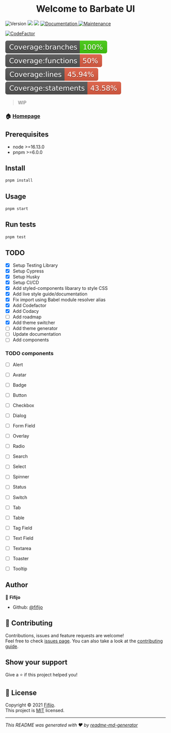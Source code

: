 <h1 align="center">Welcome to Barbate UI</h1>
<p>
  <img alt="Version" src="https://img.shields.io/badge/version-0.0.1-blue.svg?cacheSeconds=2592000" />
  <img src="https://img.shields.io/badge/node-%3E%3D16.13.0-blue.svg" />
  <img src="https://img.shields.io/badge/pnpm-%3E%3D6.0.0-blue.svg" />
  <a href="https://github.com/fifijo/barbateUI#readme" target="_blank">
    <img alt="Documentation" src="https://img.shields.io/badge/documentation-yes-brightgreen.svg" />
  </a>
  <a href="https://github.com/fifijo/barbateUI/graphs/commit-activity" target="_blank">
    <img alt="Maintenance" src="https://img.shields.io/badge/Maintained%3F-yes-green.svg" />
  </a>
</p>

[![CodeFactor](https://www.codefactor.io/repository/github/fifijo/barbateui/badge)](https://www.codefactor.io/repository/github/fifijo/barbateui)

![img](coverage/badge-branches.svg)
![img](coverage/badge-functions.svg)
![img](coverage/badge-lines.svg)
![img](coverage/badge-statements.svg)

> WIP

### 🏠 [Homepage](https://github.com/fifijo/barbateUI#readme)

## Prerequisites

- node >=16.13.0
- pnpm >=6.0.0

## Install

```sh
pnpm install
```

## Usage

```sh
pnpm start
```

## Run tests

```sh
pnpm test
```

## TODO

- [x] Setup Testing Library
- [x] Setup Cypress
- [x] Setup Husky
- [x] Setup CI/CD
- [x] Add styled-components libarary to style CSS
- [x] Add live style guide/documentation
- [x] Fix import using Babel module resolver alias
- [x] Add Codefactor
- [x] Add Codacy
- [ ] Add roadmap
- [x] Add theme switcher
- [ ] Add theme generator
- [ ] Update documentation
- [ ] Add components

### TODO components
- [ ] Alert
- [ ] Avatar
- [ ] Badge
- [ ] Button
- [ ] Checkbox
- [ ] Dialog
- [ ] Form Field
- [ ] Overlay
- [ ] Radio
- [ ] Search
- [ ] Select
- [ ] Spinner
- [ ] Status
- [ ] Switch
- [ ] Tab
- [ ] Table
- [ ] Tag Field
- [ ] Text Field
- [ ] Textarea
- [ ] Toaster
- [ ] Tooltip



## Author

👤 **Fifijo**

* Github: [@fifijo](https://github.com/fifijo)

## 🤝 Contributing

Contributions, issues and feature requests are welcome!<br />Feel free to check [issues page](https://github.com/fifijo/barbateUI/issues). You can also take a look at the [contributing guide](https://github.com/fifijo/barbateUI/blob/master/CONTRIBUTING.md).

## Show your support

Give a ⭐️ if this project helped you!

## 📝 License

Copyright © 2021 [Fifijo](https://github.com/fifijo).<br />
This project is [MIT](https://github.com/fifijo/barbateUI/blob/master/LICENSE) licensed.

***
_This README was generated with ❤️ by [readme-md-generator](https://github.com/kefranabg/readme-md-generator)_
